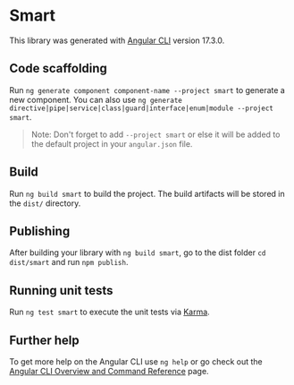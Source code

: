 # Smart

This library was generated with [Angular CLI](https://github.com/angular/angular-cli) version 17.3.0.

## Code scaffolding

Run `ng generate component component-name --project smart` to generate a new component. You can also use `ng generate directive|pipe|service|class|guard|interface|enum|module --project smart`.
> Note: Don't forget to add `--project smart` or else it will be added to the default project in your `angular.json` file. 

## Build

Run `ng build smart` to build the project. The build artifacts will be stored in the `dist/` directory.

## Publishing

After building your library with `ng build smart`, go to the dist folder `cd dist/smart` and run `npm publish`.

## Running unit tests

Run `ng test smart` to execute the unit tests via [Karma](https://karma-runner.github.io).

## Further help

To get more help on the Angular CLI use `ng help` or go check out the [Angular CLI Overview and Command Reference](https://angular.io/cli) page.
